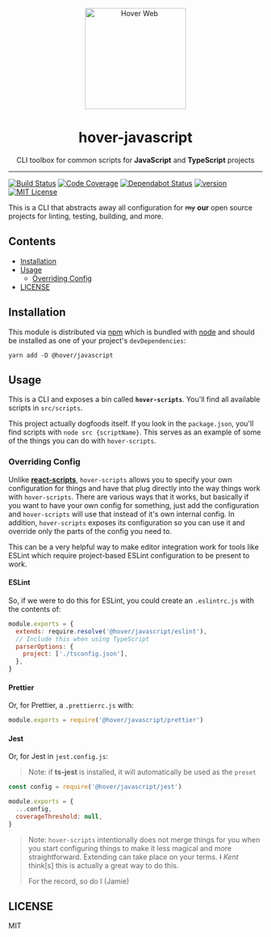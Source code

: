 <div align="center">
<br>
<img width="200" src="https://user-images.githubusercontent.com/288160/95671736-22da8400-0b4f-11eb-953c-339440756a3d.png" alt="Hover Web">
<br>
<h1>hover-javascript</h1>
<p>CLI toolbox for common scripts for <strong>JavaScript</strong> and <strong>TypeScript</strong> projects</p></div>

---

[![Build Status][build-badge]][build]
[![Code Coverage][coverage-badge]][coverage]
[![Dependabot Status][dependabot-badge]][dependabot]
[![version][version-badge]][package] [![MIT License][license-badge]][license]

This is a CLI that abstracts away all configuration for ~~my~~ **our** open
source projects for linting, testing, building, and more.

## Contents

<!-- START doctoc generated TOC please keep comment here to allow auto update -->
<!-- DON'T EDIT THIS SECTION, INSTEAD RE-RUN doctoc TO UPDATE -->

- [Installation](#installation)
- [Usage](#usage)
  - [Overriding Config](#overriding-config)
- [LICENSE](#license)

<!-- END doctoc generated TOC please keep comment here to allow auto update -->

## Installation

This module is distributed via [npm][npm] which is bundled with [node][node] and
should be installed as one of your project's `devDependencies`:

```
yarn add -D @hover/javascript
```

## Usage

This is a CLI and exposes a bin called **`hover-scripts`**. You'll find all
available scripts in `src/scripts`.

This project actually dogfoods itself. If you look in the `package.json`, you'll
find scripts with `node src {scriptName}`. This serves as an example of some of
the things you can do with `hover-scripts`.

### Overriding Config

Unlike **[react-scripts][react-scripts-link]**, `hover-scripts` allows you to
specify your own configuration for things and have that plug directly into the
way things work with `hover-scripts`. There are various ways that it works, but
basically if you want to have your own config for something, just add the
configuration and `hover-scripts` will use that instead of it's own internal
config. In addition, `hover-scripts` exposes its configuration so you can use it
and override only the parts of the config you need to.

This can be a very helpful way to make editor integration work for tools like
ESLint which require project-based ESLint configuration to be present to work.

#### ESLint

So, if we were to do this for ESLint, you could create an `.eslintrc.js` with
the contents of:

```js
module.exports = {
  extends: require.resolve('@hover/javascript/eslint'),
  // Include this when using TypeScript
  parserOptions: {
    project: ['./tsconfig.json'],
  },
}
```

#### Prettier

Or, for Prettier, a `.prettierrc.js` with:

```js
module.exports = require('@hover/javascript/prettier')
```

#### Jest

Or, for Jest in `jest.config.js`:

> Note: if **ts-jest** is installed, it will automatically be used as the
> `preset`

```js
const config = require('@hover/javascript/jest')

module.exports = {
  ...config,
  coverageThreshold: null,
}
```

> Note: `hover-scripts` intentionally does not merge things for you when you
> start configuring things to make it less magical and more straightforward.
> Extending can take place on your terms. ~~I~~ _Kent_ think[s] this is actually
> a great way to do this.
>
> For the record, so do I (Jamie)

## LICENSE

MIT

[react-scripts-link]:
  https://github.com/facebook/create-react-app/tree/master/packages/react-scripts
[npm]: https://www.npmjs.com/
[node]: https://nodejs.org
[build-badge]:
  https://g.codefresh.io/api/badges/pipeline/hoverinc/npm%2Fjavascript?type=cf-1
[build]:
  https://g.codefresh.io/public/accounts/hoverinc/pipelines/5d4cb5d4e41f3722d4dfdb94
[coverage-badge]:
  https://img.shields.io/codecov/c/github/hoverinc/hover-javascript.svg
[coverage]: https://codecov.io/github/hoverinc/hover-javascript
[dependabot-badge]:
  https://api.dependabot.com/badges/status?host=github&repo=hoverinc/hover-javascript
[dependabot]: https://dependabot.com
[version-badge]: https://img.shields.io/npm/v/@hover/javascript.svg
[package]: https://www.npmjs.com/package/@hover/javascript
[license-badge]: https://img.shields.io/npm/l/@hover/javascript.svg
[license]: https://github.com/hoverinc/hover-javascript/blob/master/LICENSE
